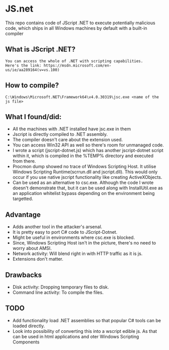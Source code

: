# JS.net
This repo contains code of JScript .NET to execute potentially malicious code, which ships in all Windows machines by default with a built-in compiler

## What is JScript .NET?
    You can access the whole of .NET with scripting capabilities.
    Here's the link: https://msdn.microsoft.com/en-us/ie/aa289164(v=vs.100)
   
## How to compile?
    C:\Windows\Microsoft.NET\Framework64\v4.0.30319\jsc.exe <name of the js file>
## What I found/did:
- All the machines with .NET installed have jsc.exe in them
- Jscript is directly compiled to .NET assembly.
- The compiler doesn't care about the extension used.
- You can access Win32 API as well so there's room for unmanaged code.
- I wrote a script (jscript-dotnet.js) which has another jscript-dotnet script within it, which is compiled in the %TEMP% directory and executed from there.
- Procmon dump showed no trace of Windows Scripting Host. It utilise Windows Scripting Runtime(scrrun.dll and jscript.dll). This would only occur if you use native jscript functionality like creating ActiveXObjects. 
- Can be used as an alternative to csc.exe. Although the code I wrote doesn't demonstrate that, but it can be used along with InstallUtil.exe as an application whitelist bypass depending on the environment being targetted.

## Advantage
-  Adds another tool in the attacker's arsenal.
- It is pretty easy to port C# code to JScript-Dotnet.
- Might be useful in environments where csc.exe is blocked.
- Since, Windows Scripting Host isn't in the picture, there's no need to worry about AMSI. 
- Network activity: Will blend right in with HTTP traffic as it is js.
- Extensions don't matter.

## Drawbacks
- Disk activity: Dropping temporary files to disk.
- Command line activity: To compile the files.

## TODO
- Add functionality load .NET assemblies so that popular C# tools can be loaded directly.
- Look into possibility of converting this into a wscript edible js. As that can be used in html applications and oter Windows Scripting Components
